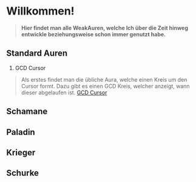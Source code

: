 # **Willkommen!**

>**Hier findet man alle WeakAuren, welche Ich über die Zeit hinweg entwickle beziehungsweise schon immer genutzt habe.**

## **Standard Auren**

1. GCD Cursor
>Als erstes findet man die übliche Aura, welche einen Kreis um den Cursor formt. Dazu gibt es einen GCD Kreis, welcher anzeigt, wann dieser abgelaufen ist.
[GCD Cursor](https://raw.githubusercontent.com/rhialen/weakauras/main/Standard%20Auren/Cursor.txt)

## **Schamane**
## **Paladin**
## **Krieger**
## **Schurke**
